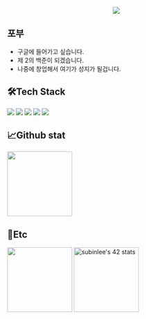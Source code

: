 <p align="center">
<img src="https://capsule-render.vercel.app/api?type=transparent&color=auto&height=200&section=header&text=subillie's%20Github%20Profile&fontSize=50&fontColor=ffffff"
</p>

## 포부
  
- 구글에 들어가고 싶습니다.
- 제 2의 백준이 되겠습니다.
- 나중에 창업해서 여기가 성지가 될겁니다.
  
## 🛠️Tech Stack

<p align="left">
<img src="https://img.shields.io/badge/Python-3776AB?style=badge&logo=python&logoColor=white">
<img src="https://img.shields.io/badge/C-A8B9CC?style=badge&logo=c&logoColor=white">
<img src="https://img.shields.io/badge/cplusplus-00599C?style=badge&logo=cplusplus&logoColor=white">
<img src="https://img.shields.io/badge/Markdown-000000?style=badge&logo=markdown&logoColor=white">
<img src="https://img.shields.io/badge/unity-FFFFFF?style=badge&logo=unity&logoColor=white">
</p>

## 📈Github stat

<p align="left">
<img height="150em" src="https://github-readme-stats.vercel.app/api?username=subillie&show_icons=true&theme=dracula&count_private=true">
</p>

## 📌Etc

<p align="left">
<img height="150em" src="http://mazassumnida.wtf/api/v2/generate_badge?boj=abyo">
<a href="https://github.com/JaeSeoKim/badge42"><img height="150em" src="https://badge42.vercel.app/api/v2/clifygkwl001608mgx4lj9rui/stats?cursusId=21&coalitionId=85" alt="subinlee's 42 stats" /></a>
